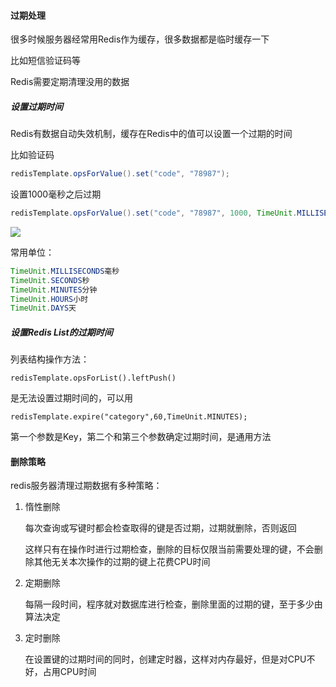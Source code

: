 #### 过期处理

很多时候服务器经常用Redis作为缓存，很多数据都是临时缓存一下

比如短信验证码等

Redis需要定期清理没用的数据

##### 设置过期时间

Redis有数据自动失效机制，缓存在Redis中的值可以设置一个过期的时间

比如验证码

```java
redisTemplate.opsForValue().set("code", "78987");
```

设置1000毫秒之后过期

```java
redisTemplate.opsForValue().set("code", "78987", 1000, TimeUnit.MILLISECONDS);
```

![](https://style.youkeda.com/img/course/d2/expire.png?x-oss-process=image/resize,w_500/watermark,image_d2F0ZXJtYXNrLnBuZz94LW9zcy1wcm9jZXNzPWltYWdlL3Jlc2l6ZSx3XzEwMA==,t_60,g_se,x_10,y_10)

常用单位：

```java
TimeUnit.MILLISECONDS毫秒
TimeUnit.SECONDS秒
TimeUnit.MINUTES分钟
TimeUnit.HOURS小时
TimeUnit.DAYS天
```

##### 设置Redis List的过期时间

列表结构操作方法：

`redisTemplate.opsForList().leftPush()`

是无法设置过期时间的，可以用

`redisTemplate.expire("category",60,TimeUnit.MINUTES);`

第一个参数是Key，第二个和第三个参数确定过期时间，是通用方法

#### 删除策略

redis服务器清理过期数据有多种策略：

1. 惰性删除
   
   每次查询或写键时都会检查取得的键是否过期，过期就删除，否则返回
   
   这样只有在操作时进行过期检查，删除的目标仅限当前需要处理的键，不会删除其他无关本次操作的过期的键上花费CPU时间

2. 定期删除
   
   每隔一段时间，程序就对数据库进行检查，删除里面的过期的键，至于多少由算法决定

3. 定时删除
   
   在设置键的过期时间的同时，创建定时器，这样对内存最好，但是对CPU不好，占用CPU时间
